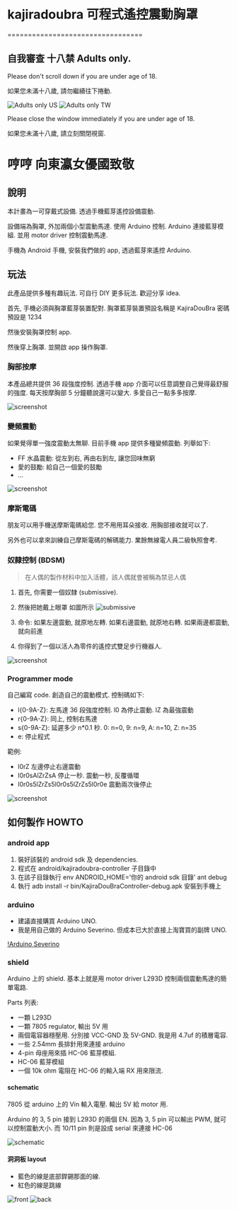 # kajiradoubra 可程式遙控震動胸罩
=================================

## 自我審查 十八禁 Adults only.

Please don't scroll down if you are under age of 18.

如果您未滿十八歲, 請勿繼續往下捲動.

![Adults only US](http://upload.wikimedia.org/wikipedia/commons/b/be/ESRB_2013_Adults_Only.png)
![Adults only TW](http://upload.wikimedia.org/wikipedia/commons/d/d5/GSRR_R_logo.svg)

Please close the window immediately if you are under age of 18.

如果您未滿十八歲, 請立刻關閉視窗.

# 哼哼 向東瀛女優國致敬

## 說明

本計畫為一可穿戴式設備. 透過手機藍芽遙控設備震動.

設備端為胸罩, 外加兩個小型震動馬達. 使用 Arduino 控制.
Arduino 連接藍芽模組. 並用 motor driver 控制震動馬達.

手機為 Android 手機, 安裝我們做的 app, 透過藍芽來遙控 Arduino.

## 玩法

此產品提供多種有趣玩法. 可自行 DIY 更多玩法. 歡迎分享 idea.

首先, 手機必須與胸罩藍芽裝置配對.
胸罩藍芽裝置預設名稱是 KajiraDouBra 密碼預設是 1234

然後安裝胸罩控制 app.

然後穿上胸罩. 並開啟 app 操作胸罩.

### 胸部按摩

本產品總共提供 36 段強度控制. 透過手機 app
介面可以任意調整自己覺得最舒服的強度.
每天按摩胸部 5 分鐘聽說還可以變大.
多愛自己一點多多按摩.

![screenshot](images/Screenshot_2015-02-07-04-30-17.png)

### 變頻震動

如果覺得單一強度震動太無聊. 目前手機 app 提供多種變頻震動.
列舉如下:
 * FF 水晶震動: 從左到右, 再由右到左, 讓您回味無窮
 * 愛的鼓勵: 給自己一個愛的鼓勵
 * ...

![screenshot](images/Screenshot_2015-02-07-04-30-27.png)

### 摩斯電碼

朋友可以用手機送摩斯電碼給您. 您不用用耳朵接收. 用胸部接收就可以了.

另外也可以拿來訓練自己摩斯電碼的解碼能力. 業餘無線電人員二級執照會考.

### 奴隸控制 (BDSM)

> 在人偶的製作材料中加入活體，該人偶就會被稱為禁忌人偶

1. 首先, 你需要一個奴隸 (submissive).

2. 然後把她戴上眼罩 如圖所示
 ![submissive](images/submissive2.png)

3. 命令: 如果左邊震動, 就原地左轉. 如果右邊震動, 就原地右轉. 如果兩邊都震動, 就向前進

4. 你得到了一個以活人為零件的遙控式雙足步行機器人.

![screenshot](images/Screenshot_2015-02-07-04-35-44.png)

### Programmer mode

自己編寫 code. 創造自己的震動模式. 控制碼如下:

 * l{0-9A-Z}: 左馬達 36 段強度控制. l0 為停止震動. lZ 為最強震動
 * r{0-9A-Z}: 同上, 控制右馬達
 * s{0-9A-Z}: 延遲多少 n*0.1 秒. 0: n=0, 9: n=9, A: n=10, Z: n=35
 * e: 停止程式

範例:

 * l0rZ 左邊停止右邊震動
 * l0r0sAlZrZsA 停止一秒. 震動一秒, 反覆循環
 * l0r0s5lZrZs5l0r0s5lZrZs5l0r0e 震動兩次後停止

![screenshot](images/Screenshot_2015-02-07-04-30-46.png)

## 如何製作 HOWTO

### android app

 1. 裝好該裝的 android sdk 及 dependencies.
 2. 程式在 android/kajiradoubra-controller 子目錄中
 3. 在該子目錄執行 env ANDROID_HOME='你的 android sdk 目錄' ant debug
 4. 執行 adb install -r bin/KajiraDouBraController-debug.apk 安裝到手機上

### arduino

 * 建議直接購買 Arduino UNO.
 * 我是用自己做的 Arduino Severino. 但成本已大於直接上淘寶買的副牌 UNO.

 [!Arduino Severino](images/IMG_20150208_025002.jpg)

### shield

 Arduino 上的 shield. 基本上就是用 motor driver L293D
 控制兩個震動馬達的簡單電路.

 Parts 列表:
 * 一顆 L293D
 * 一顆 7805 regulator, 輸出 5V 用
 * 兩個電容器穩壓用. 分別接 VCC-GND 及 5V-GND. 我是用 4.7uf 的積層電容.
 * 一些 2.54mm 長排針用來連接 arduino
 * 4-pin 母座用來插 HC-06 藍芽模組.
 * HC-06 藍芽模組
 * 一個 10k ohm 電阻在 HC-06 的輸入端 RX 用來限流.

#### schematic

   7805 從 arduino 上的 Vin 輸入電壓. 輸出 5V 給 motor 用.

   Arduino 的 3, 5 pin 接到 L293D 的兩個 EN.
   因為 3, 5 pin 可以輸出 PWM, 就可以控制震動大小.
   而 10/11 pin 則是設成 serial 來連接 HC-06
   
   ![schematic](images/kajiradoubrashieldschematic.jpg)
 
#### 洞洞板 layout

   - 藍色的線是底部銲錫那面的線.
   - 紅色的線是跳線

   ![front](images/shieldbbfront.png)
   ![back](images/shieldbbback.png)

